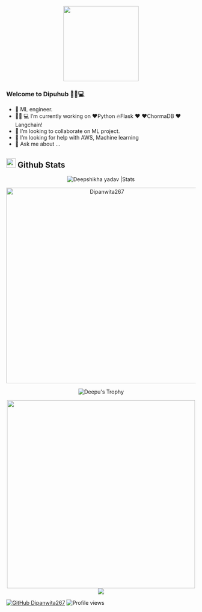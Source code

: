 
<p align="center">

  <img src="https://image.myanimelist.net/ui/0YNGMBN7CXMEk-P9BspU4WlXmBe_SGHSnNvwDnnlOFXgoK141ZQMZGqHOwW4COUaA-H7pn7b82XhWJ6H9RN-JR2r3Ga0y_Dm6qoNuOy4HQ_5pyojYSBxN_X8qJc9uVFAVlTXjzR6-iPXyJGc-YQoGztwdaIpDG-mFRbYMwZlW_Q" height="200" />
</p>

### Welcome to Dipuhub 👩‍💻💻

- 📱 ML engineer.
- 👩🏻‍ 💻 I’m currently working on ❤️Python 🔥Flask ❤ ❤️ChormaDB ❤️Langchain!
- 👯 I’m looking to collaborate on ML project.
- 🤔 I’m looking for help with AWS, Machine learning
- 💬 Ask me about ...

## <img src="https://th.bing.com/th/id/R.011db7f1e14cdcefd5ed8b056f70d038?rik=NHHx7PD%2bLTi5YA&riu=http%3a%2f%2fui.trinine.net%2fwp%2fwp-content%2fuploads%2f2016%2f06%2f20160602_GraphAnimeIcon.gif&ehk=TXXGvgTPI6i%2f5xQe%2fW3mnT36hQPfIBwZcQsaKAlJWhs%3d&risl=&pid=ImgRaw&r=0" width="25"> <b>Github Stats</b>

 <div align="center">
<img src="https://github-readme-stats.vercel.app/api?username=Dipanwita267&count_private=true&show_icons=true&theme=highcontrast&include_all_commits=true" alt="Deepshikha yadav |Stats" />
   
   <a href="https://github.com/Dipanwita267"><img src="https://github-profile-summary-cards.vercel.app/api/cards/profile-details?username=Dipanwita267&theme=dracula&hide_border=true"  width="520" alt="Dipanwita267"/></a>
  
![Deepu's Trophy](https://github-profile-trophy.vercel.app/?username=Dipanwita267&theme=dracula&column=4&no-frame=true)

  <img src="https://gifimage.net/wp-content/uploads/2017/09/android-gif-wallpaper-10.gif" width="500"/>
     <img src="https://github-readme-stats.vercel.app/api/top-langs/?username=Dipanwita267&theme=dracula&layout=compact)](https://github.com/Dipanwita267/github-readme-stats"/>
 
  </div>
   
  
[![GitHub Dipanwita267](https://img.shields.io/github/followers/Dipanwita267?label=follow&style=social&logoColor=black)](https://github.com/Dipanwita267)
![Profile views](https://gpvc.arturio.dev/Dipanwita267)  
